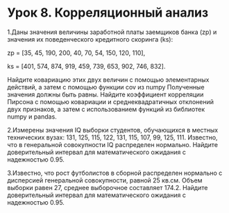 # Урок 8. Корреляционный анализ
1.Даны значения величины заработной платы заемщиков банка (zp) и значения их поведенческого кредитного скоринга (ks): 

zp = [35, 45, 190, 200, 40, 70, 54, 150, 120, 110], 

ks = [401, 574, 874, 919, 459, 739, 653, 902, 746, 832]. 

Найдите ковариацию этих двух величин с помощью элементарных действий, а затем с помощью функции cov из numpy Полученные значения должны быть равны. Найдите коэффициент корреляции Пирсона с помощью ковариации и среднеквадратичных отклонений двух признаков, а затем с использованием функций из библиотек numpy и pandas.


2.Измерены значения IQ выборки студентов, обучающихся в местных технических вузах: 131, 125, 115, 122, 131, 115, 107, 99, 125, 111. Известно, что в генеральной совокупности IQ распределен нормально. Найдите доверительный интервал для математического ожидания с надежностью 0.95.


3.Известно, что рост футболистов в сборной распределен нормально с дисперсией генеральной совокупности, равной 25 кв.см. Объем выборки равен 27, среднее выборочное составляет 174.2. Найдите доверительный интервал для математического ожидания с надежностью 0.95.